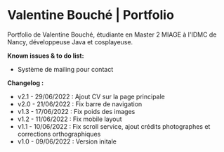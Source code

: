 # Valentine Bouché | Portfolio
Portfolio de Valentine Bouché, étudiante en Master 2 MIAGE à l'IDMC de Nancy, développeuse Java et cosplayeuse.

**Known issues & to do list:**
- Système de mailing pour contact

**Changelog :**
- v2.1 - 29/06/2022 : Ajout CV sur la page principale
- v2.0 - 21/06/2022 : Fix barre de navigation
- v1.3 - 17/06/2022 : Fix poids des images
- v1.2 - 11/06/2022 : Fix mobile layout
- v1.1 - 10/06/2022 : Fix scroll service, ajout crédits photographes et corrections orthographiques
- v1.0 - 09/06/2022 : Version initale